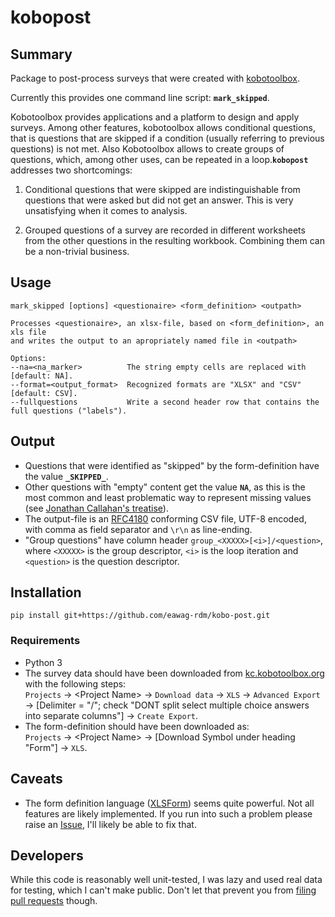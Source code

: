 # kobopost

## Summary

Package to post-process surveys that were created with [kobotoolbox](http://www.kobotoolbox.org).

Currently this provides one command line script: **`mark_skipped`**.

Kobotoolbox provides applications and a platform to design and apply surveys. Among other features, kobotoolbox allows conditional questions, that is questions that are skipped if a condition (usually referring to previous questions) is not met. Also Kobotoolbox allows to create groups of questions, which, among other uses, can be repeated in a loop.**`kobopost`** addresses two shortcomings:

1. Conditional questions that were skipped are indistinguishable from questions that were asked but did not get an answer. This is very unsatisfying when it comes to analysis.

2. Grouped questions of a survey are recorded in different worksheets from the other questions in the resulting workbook. Combining them can be a non-trivial business.

## Usage

```
mark_skipped [options] <questionaire> <form_definition> <outpath>

Processes <questionaire>, an xlsx-file, based on <form_definition>, an xls file
and writes the output to an apropriately named file in <outpath>

Options:
--na=<na_marker>          The string empty cells are replaced with [default: NA].
--format=<output_format>  Recognized formats are "XLSX" and "CSV" [default: CSV].
--fullquestions           Write a second header row that contains the full questions ("labels").
```

## Output

+ Questions that were identified as "skipped" by the form-definition have the value **`_SKIPPED_`**.
+ Other questions with "empty" content get the value **`NA`**, as this is the most common and least problematic way to represent missing values (see [Jonathan Callahan's treatise](http://mazamascience.com/WorkingWithData/?p=343)).
+ The output-file is an [RFC4180](https://www.ietf.org/rfc/rfc4180.txt) conforming CSV file, UTF-8 encoded, with comma as field separator and `\r\n` as line-ending.
+ "Group questions" have column header `group_<XXXXX>[<i>]/<question>`, where `<XXXXX>` is the group descriptor, `<i>` is the loop iteration and `<question>` is the question descriptor.

## Installation

`pip install git+https://github.com/eawag-rdm/kobo-post.git`

### Requirements

+ Python 3
+ The survey data should have been downloaded from [kc.kobotoolbox.org](https://kc.kobotoolbox.org) with the following steps:    
`Projects` -> \<Project Name\> -> `Download data` -> `XLS` -> `Advanced Export` -> [Delimiter = "/"; check "DONT split select multiple choice answers into separate columns"] -> `Create Export`.
+ The form-definition should have been downloaded as:   
`Projects` -> \<Project Name\> -> [Download Symbol under heading "Form"] -> `XLS`.

## Caveats

+ The form definition language ([XLSForm](http://xlsform.org/)) seems quite powerful. Not all features are likely implemented. If you run into such a problem please raise an [Issue](https://github.com/eawag-rdm/koboforms/issues), I'll likely be able to fix that.

## Developers

While this code is reasonably well unit-tested, I was lazy and used real data for testing, which I can't make public. Don't let that prevent you from [filing pull requests](https://github.com/eawag-rdm/koboforms/pulls) though.
